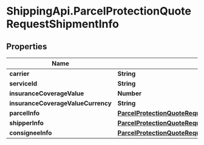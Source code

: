 # ShippingApi.ParcelProtectionQuoteRequestShipmentInfo

## Properties

Name | Type | Description | Notes
------------ | ------------- | ------------- | -------------
**carrier** | **String** |  | 
**serviceId** | **String** |  | 
**insuranceCoverageValue** | **Number** |  | 
**insuranceCoverageValueCurrency** | **String** |  | 
**parcelInfo** | [**ParcelProtectionQuoteRequestShipmentInfoParcelInfo**](ParcelProtectionQuoteRequestShipmentInfoParcelInfo.md) |  | 
**shipperInfo** | [**ParcelProtectionQuoteRequestShipmentInfoShipperInfo**](ParcelProtectionQuoteRequestShipmentInfoShipperInfo.md) |  | 
**consigneeInfo** | [**ParcelProtectionQuoteRequestShipmentInfoConsigneeInfo**](ParcelProtectionQuoteRequestShipmentInfoConsigneeInfo.md) |  | 


